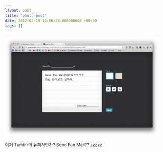 ```yaml
---
layout: post
title: "photo post"
date: 2012-02-19 14:56:33.000000000 +09:00
tags: []
---
```


![image](/assets/2012-02-19-photo-post/f516827d873bb0653745bc29f4887c5d5dc4b770de7d852d5ed5ea62d6bc09de.png)



이거 Tumblr의 뉴피쳐인가? Send Fan Mail?? zzzzz
